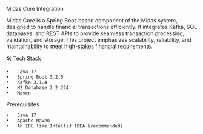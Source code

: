 Midas Core Integration

Midas Core is a Spring Boot-based component of the Midas system, designed to handle financial transactions efficiently. It integrates Kafka, SQL databases, and REST APIs to provide seamless transaction processing, validation, and storage. This project emphasizes scalability, reliability, and maintainability to meet high-stakes financial requirements.

🛠️ Tech Stack

    •	Java 17
    •	Spring Boot 3.2.5
    •	Kafka 3.1.4
    •	H2 Database 2.2.224
    •	Maven

Prerequisites

    •	Java 17
    •	Apache Maven
    •	An IDE like IntelliJ IDEA (recommended)
